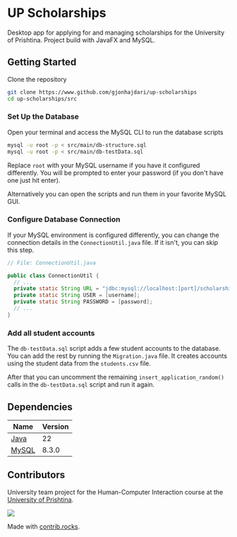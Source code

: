 # UP Scholarships

Desktop app for applying for and managing scholarships for the University of Prishtina. Project build with JavaFX and MySQL.

## Getting Started

Clone the repository
```bash
git clone https://www.github.com/gjonhajdari/up-scholarships
cd up-scholarships/src
```

### Set Up the Database

Open your terminal and access the MySQL CLI to run the database scripts

```bash
mysql -u root -p < src/main/db-structure.sql
mysql -u root -p < src/main/db-testData.sql
```

Replace `root` with your MySQL username if you have it configured differently. You will be prompted to enter your password (if you don't have one just hit enter).

Alternatively you can open the scripts and run them in your favorite MySQL GUI.

### Configure Database Connection

If your MySQL environment is configured differently, you can change the connection details in the `ConnectionUtil.java` file. If it isn't, you can skip this step.
```java
// File: ConnectionUtil.java

public class ConnectionUtil {
  // ...
  private static String URL = "jdbc:mysql://localhost:[port]/scholarships";
  private static String USER = [username];
  private static String PASSWORD = [password];
  // ...
}
```

### Add all student accounts

The `db-testData.sql` script adds a few student accounts to the database. You can add the rest by running the `Migration.java` file. It creates accounts using the student data from the `students.csv` file.

After that you can uncomment the remaining `insert_application_random()` calls in the `db-testData.sql` script and run it again.


## Dependencies

| Name                                                               | Version |
|------------------------------------------------------------------- |---------|
| [Java](https://www.oracle.com/java/technologies/downloads/#java22) | 22      |
| [MySQL](https://www.mysql.com/downloads/)                          | 8.3.0   |

## Contributors

University team project for the Human-Computer Interaction course at the [University of Prishtina](https://fiek.uni-pr.edu).

<a href="https://github.com/gjonhajdari/up-scholarships/graphs/contributors">
  <img src="https://contrib.rocks/image?repo=gjonhajdari/up-scholarships" />
</a>

Made with [contrib.rocks](https://contrib.rocks).
